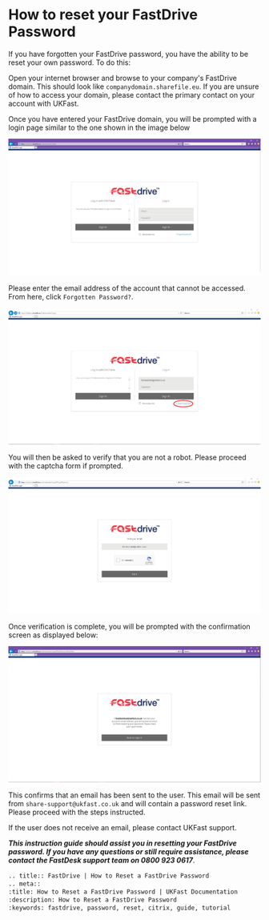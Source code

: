 # How to reset your FastDrive Password

If you have forgotten your FastDrive password, you have the ability to be reset your own password. To do this:

Open your internet browser and browse to your company's FastDrive domain. This should look like `companydomain.sharefile.eu`. If you are unsure of how to access your domain, please contact the primary contact on your account with UKFast.

Once you have entered your FastDrive domain, you will be prompted with a login page similar to the one shown in the image below 

![Image 1 FastDrive Login Page](files/loginpage.png "Image 1: FastDrive Login Page")

Please enter the email address of the account that cannot be accessed. From here, click `Forgotten Password?`.

![Image 2 Forgot Password](files/forgotpassword.png "Image 2: Forgot Password")

You will then be asked to verify that you are not a robot. Please proceed with the captcha form if prompted.

![Image 3 Human verification](files/capcha.png "Image 3: Human verification")

Once verification is complete, you will be prompted with the confirmation screen as displayed below:

![Image 4 Reset Password](files/email.png "Image 4: Reset Password ")

This confirms that an email has been sent to the user. This email will be sent from `share-support@ukfast.co.uk` and will contain a password reset link.  Please proceed with the steps instructed. 

If the user does not receive an email, please contact UKFast support.

**_This instruction guide should assist you in resetting your FastDrive password. If you have any questions or still require assistance, please contact the FastDesk support team on 0800 923 0617_**.

```eval_rst
.. title:: FastDrive | How to Reset a FastDrive Password
.. meta::
:title: How to Reset a FastDrive Password | UKFast Documentation
:description: How to Reset a FastDrive Password
:keywords: fastdrive, password, reset, citrix, guide, tutorial

